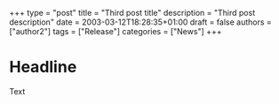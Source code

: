 +++
type = "post"
title = "Third post title"
description = "Third post description"
date = 2003-03-12T18:28:35+01:00
draft = false
authors = ["author2"]
tags = ["Release"]
categories = ["News"]
+++

# Headline
Text

